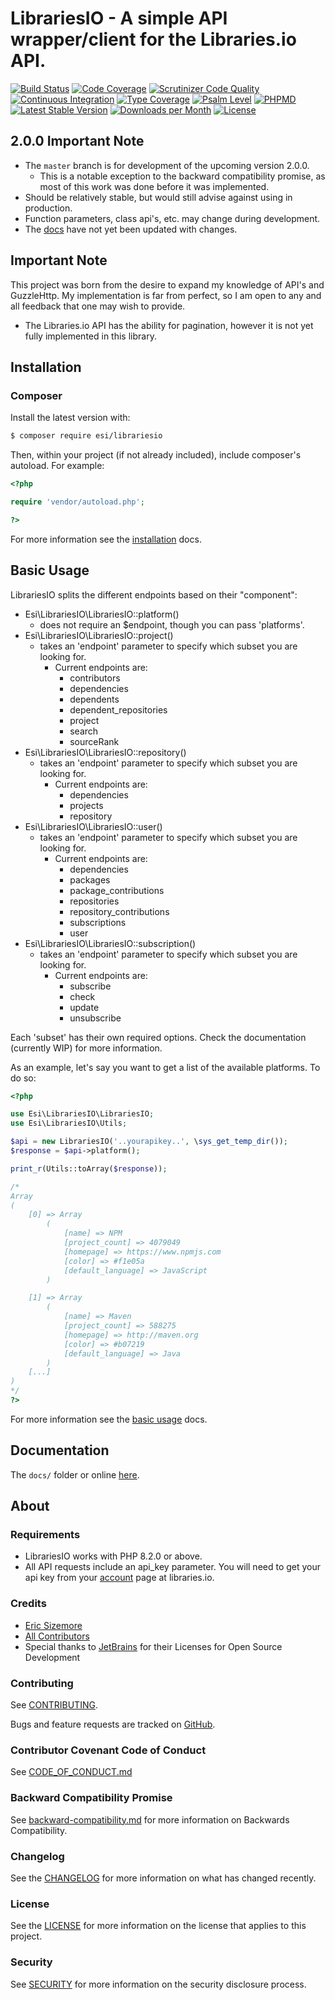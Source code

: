 # LibrariesIO - A simple API wrapper/client for the Libraries.io API.

[![Build Status](https://scrutinizer-ci.com/g/ericsizemore/librariesio/badges/build.png?b=master)](https://scrutinizer-ci.com/g/ericsizemore/librariesio/build-status/master)
[![Code Coverage](https://scrutinizer-ci.com/g/ericsizemore/librariesio/badges/coverage.png?b=master)](https://scrutinizer-ci.com/g/ericsizemore/librariesio/?branch=master)
[![Scrutinizer Code Quality](https://scrutinizer-ci.com/g/ericsizemore/librariesio/badges/quality-score.png?b=master)](https://scrutinizer-ci.com/g/ericsizemore/librariesio/?branch=master)
[![Continuous Integration](https://github.com/ericsizemore/librariesio/actions/workflows/continuous-integration.yml/badge.svg)](https://github.com/ericsizemore/librariesio/actions/workflows/continuous-integration.yml)
[![Type Coverage](https://shepherd.dev/github/ericsizemore/librariesio/coverage.svg)](https://shepherd.dev/github/ericsizemore/librariesio)
[![Psalm Level](https://shepherd.dev/github/ericsizemore/librariesio/level.svg)](https://shepherd.dev/github/ericsizemore/librariesio)
[![PHPMD](https://github.com/ericsizemore/librariesio/actions/workflows/phpmd.yml/badge.svg)](https://github.com/ericsizemore/librariesio/actions/workflows/phpmd.yml)
[![Latest Stable Version](https://img.shields.io/packagist/v/esi/librariesio.svg)](https://packagist.org/packages/esi/librariesio)
[![Downloads per Month](https://img.shields.io/packagist/dm/esi/librariesio.svg)](https://packagist.org/packages/esi/librariesio)
[![License](https://img.shields.io/packagist/l/esi/librariesio.svg)](https://packagist.org/packages/esi/librariesio)

## 2.0.0 Important Note

* The `master` branch is for development of the upcoming version 2.0.0.
  * This is a notable exception to the backward compatibility promise, as most of this work was done before it was implemented.
* Should be relatively stable, but would still advise against using in production.
* Function parameters, class api's, etc. may change during development.
* The [docs](docs) have not yet been updated with changes.

## Important Note

This project was born from the desire to expand my knowledge of API's and GuzzleHttp. My implementation is far from perfect, so I am open to any and all feedback that one may wish to provide.

* The Libraries.io API has the ability for pagination, however it is not yet fully implemented in this library.

## Installation

### Composer

Install the latest version with:

```bash
$ composer require esi/librariesio
```

Then, within your project (if not already included), include composer's autoload. For example:

```php
<?php

require 'vendor/autoload.php';

?>
```

For more information see the [installation](docs/installation.md) docs.

## Basic Usage

LibrariesIO splits the different endpoints based on their "component":

  * Esi\LibrariesIO\LibrariesIO::platform()
    * does not require an $endpoint, though you can pass 'platforms'.
  * Esi\LibrariesIO\LibrariesIO::project()
    * takes an 'endpoint' parameter to specify which subset you are looking for.
      * Current endpoints are:
        * contributors
        * dependencies
        * dependents
        * dependent_repositories
        * project
        * search
        * sourceRank
  * Esi\LibrariesIO\LibrariesIO::repository()
    * takes an 'endpoint' parameter to specify which subset you are looking for.
      * Current endpoints are:
        * dependencies
        * projects
        * repository
  * Esi\LibrariesIO\LibrariesIO::user()
    * takes an 'endpoint' parameter to specify which subset you are looking for.
      * Current endpoints are:
        * dependencies
        * packages
        * package_contributions
        * repositories
        * repository_contributions
        * subscriptions
        * user
  * Esi\LibrariesIO\LibrariesIO::subscription()
    * takes an 'endpoint' parameter to specify which subset you are looking for.
      * Current endpoints are:
        * subscribe
        * check
        * update
        * unsubscribe

Each 'subset' has their own required options. Check the documentation (currently WIP) for more information.

As an example, let's say you want to get a list of the available platforms. To do so:

```php
<?php

use Esi\LibrariesIO\LibrariesIO;
use Esi\LibrariesIO\Utils;

$api = new LibrariesIO('..yourapikey..', \sys_get_temp_dir());
$response = $api->platform();

print_r(Utils::toArray($response));

/*
Array
(
    [0] => Array
        (
            [name] => NPM
            [project_count] => 4079049
            [homepage] => https://www.npmjs.com
            [color] => #f1e05a
            [default_language] => JavaScript
        )

    [1] => Array
        (
            [name] => Maven
            [project_count] => 588275
            [homepage] => http://maven.org
            [color] => #b07219
            [default_language] => Java
        )
    [...]
)
*/
?>
```

For more information see the [basic usage](docs/basic-usage.md) docs.

## Documentation

The `docs/` folder or online [here](https://www.secondversion.com/docs/librariesio/).

## About

### Requirements

- LibrariesIO works with PHP 8.2.0 or above.
- All API requests include an api_key parameter. You will need to get your api key from your [account](https://libraries.io/account) page at libraries.io. 

### Credits

- [Eric Sizemore](https://github.com/ericsizemore)
- [All Contributors](https://github.com/ericsizemore/librariesio/contributors)
- Special thanks to [JetBrains](https://www.jetbrains.com/?from=esi-librariesio) for their Licenses for Open Source Development

### Contributing

See [CONTRIBUTING](./CONTRIBUTING.md).

Bugs and feature requests are tracked on [GitHub](https://github.com/ericsizemore/librariesio/issues).

### Contributor Covenant Code of Conduct

See [CODE_OF_CONDUCT.md](./CODE_OF_CONDUCT.md)

### Backward Compatibility Promise

See [backward-compatibility.md](./backward-compatibility.md) for more information on Backwards Compatibility.

### Changelog

See the [CHANGELOG](./CHANGELOG.md) for more information on what has changed recently.

### License

See the [LICENSE](./LICENSE.md) for more information on the license that applies to this project.

### Security

See [SECURITY](./SECURITY.md) for more information on the security disclosure process.
